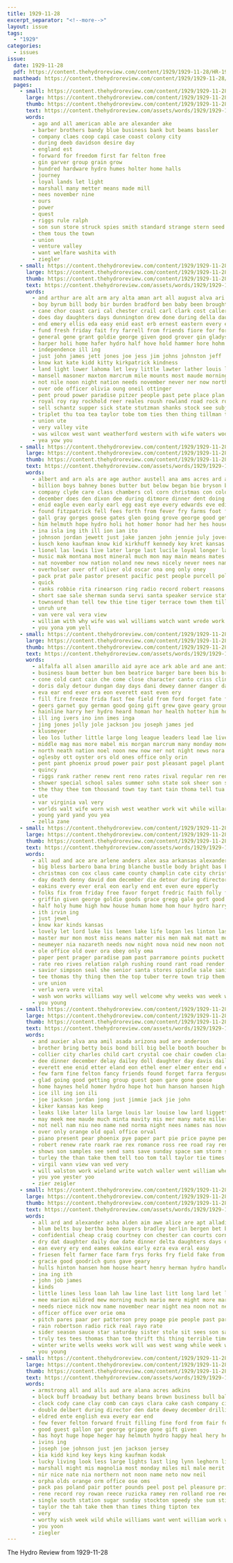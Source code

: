```yaml
---
title: 1929-11-28
excerpt_separator: "<!--more-->"
layout: issue
tags:
  - "1929"
categories:
  - issues
issue:
  date: 1929-11-28
  pdf: https://content.thehydroreview.com/content/1929/1929-11-28/HR-1929-11-28.pdf
  masthead: https://content.thehydroreview.com/content/1929/1929-11-28/masthead/HR-1929-11-28.jpg
  pages:
    - small: https://content.thehydroreview.com/content/1929/1929-11-28/small/HR-1929-11-28-01.jpg
      large: https://content.thehydroreview.com/content/1929/1929-11-28/large/HR-1929-11-28-01.jpg
      thumb: https://content.thehydroreview.com/content/1929/1929-11-28/thumbnails/HR-1929-11-28-01.jpg
      text: https://content.thehydroreview.com/assets/words/1929/1929-11-28/HR-1929-11-28-01.txt
      words:
        - ago and all american able are alexander ake
        - barber brothers bandy blue business bank but beams bassler
        - company claes coop capi case coast colony city
        - during deeb davidson desire day
        - england est
        - forward for freedom first far felton free
        - gin garver group grain grow
        - hundred hardware hydro humes holter home halls
        - journey
        - loyal lands let light
        - marshall many metter means made mill
        - nees november nine
        - ours
        - power
        - quest
        - riggs rule ralph
        - son sun store struck spies smith standard strange stern seed snyder
        - them tous the town
        - union
        - venture valley
        - want welfare washita with
        - ziegler
    - small: https://content.thehydroreview.com/content/1929/1929-11-28/small/HR-1929-11-28-02.jpg
      large: https://content.thehydroreview.com/content/1929/1929-11-28/large/HR-1929-11-28-02.jpg
      thumb: https://content.thehydroreview.com/content/1929/1929-11-28/thumbnails/HR-1929-11-28-02.jpg
      text: https://content.thehydroreview.com/assets/words/1929/1929-11-28/HR-1929-11-28-02.txt
      words:
        - and arthur are alt arm ary alta aman art all august alva ari
        - boy byrum bill body bir burden bradford ben baby been brought bound basket barber bryan bord business beryl bridgeport best bors buy
        - cane chor coast cari cal chester crail carl clark cost caller corn citizen chas city charles clair county caddo came cedar colony call college can
        - does day daughters days dunnington drew done during della daughter delco dinner din december davis dey due dewey
        - end emery ellis eda easy enid east erb ernest eastern every eff
        - fund fresh friday fait fry farrell from friends fiore for ford fam few farm found fary frys frank
        - general gene grant goldie george given good grover gin gladys goodson glenn greenfield greeson ghering going
        - harper holi home hafer hydro half hove hold hammer hore hohm homestead hon herbert hater hume handle hinton han harry humes high hope had has hagan her homes hopewell
        - independence ill ing
        - just john james jett jones joe jess jim johns johnston jeff
        - know kat kate kidd kitty kirkpatrick kindness
        - land light lower lahoma let levy little lawter lather louis last larger left lay liberty lowell learn len
        - mansell masoner maxton marcrum mile mounts most maude morning may miss margery milis monday mast miller melba manning mee mary more miles maud mound marion
        - not nile noon night nation needs november never ner now north new nelson nine
        - over ode officer olivia oung oneil ottinger
        - pent proud power paradise pitzer people past pete place plan pieper points prewitt pounds present pope peter paul public part per
        - royal roy ray rockhold reer reales roush rowland road rock round richardson rier russell raymond rally ralph
        - sell schantz supper sick state stutzman shanks stock see subject sally standard sundy saturday son school slagel stern sons seo states sam sun sat sanders show south strength strong sid swartzendruber store spain sper sunday
        - triplet thu toa tea taylor tobe tom ties then thing tillman trip tickel trial thomer trong the triplett than tax tain take tate town thomas taken
        - union ute
        - very valley vite
        - was wilcox west want weatherford western with wife waters wood won will
        - yea yow you
    - small: https://content.thehydroreview.com/content/1929/1929-11-28/small/HR-1929-11-28-03.jpg
      large: https://content.thehydroreview.com/content/1929/1929-11-28/large/HR-1929-11-28-03.jpg
      thumb: https://content.thehydroreview.com/content/1929/1929-11-28/thumbnails/HR-1929-11-28-03.jpg
      text: https://content.thehydroreview.com/assets/words/1929/1929-11-28/HR-1929-11-28-03.txt
      words:
        - albert and arn als are age author austell ana ams acres ard ask ath aly aver agri aid ari arkansas able amanda all auxier april ago
        - billion boys bahney bones butter but below began bie bryson bel bove bond bill bene bandy biel big burkhalter ballew boss bonds brother board bok buster been bette best bee bor bebe both boon book branch bout better barr bay ben bec bales ber bowen
        - company clyde care class chambers col corn christmas con colony christian congress cotton chamber can city caddo conn cali claude chi check cham crocker cox cornet cen catron church cach call come car county crest christi colorado carson crail
        - december does den dixon dee during ditmore dinner dent doing death daughter dials dues davis dressing dockery deen dec dayton day
        - enid eagle even early earl egg east eye every edwards eve edith ent elaine ember eastern entz ear elk edna end
        - found fitzpatrick fell fees forth from fever fry farms foot free fancy first fair france forest friday few fight fred fee full for fireman friends firm farm falling fall fron fear
        - gall gray gorges goose gates glen going grove george good getting given grand geary gan greeson glass gener grady
        - him helmuth hope hydro holi hot homer honor had her hes house heal huss hearing haskins how hore held health heart holding high hilton harl hafer has hung half home honey herndon heen hand heidebrecht holiday heard hardware
        - ina isla ing ith ill ion ian ito
        - johnson jordan jewett just jake janzen john jennie july jover jing jas jump jess jimmie james jon
        - kusch keno kaufman know kid kirkhuff kennedy key kret kansas knee
        - lionel las lewis live later large last lucile loyal longer lant look like left lavone linton letter lulu leonard lodge late ling les liv lines lillie low little lar life less lates leon liga
        - music mak montana most mineral much mon may main means mates mater man males miles mil mcfarland mines mary miller march mcphearson mean moss marsh milk marshall many mckay mail maybe more monday matter mall morgan men made meal miss marie meres
        - nat november now nation noland new news nicely never nees names nov night not north
        - overholser over off oliver old oscar ona ong only oney
        - pack prat pale pastor present pacific pest people purcell pollock president pro pow per pee pound public park pain point pat pay part
        - quick
        - ranks robbie rita rinearson ring radio record robert reasons reel register roy rom room raetz rains roll roads random reader ready real radi raymond reno ross roman regular ridges running road run rope records read rockhold
        - short sae sale sherman sunda servi santa speaker service states say sever sin sunday six spring summer station sten see south shape state speak study seo store sermons still seem sister sewer ser shugart sein stutzman sund stroke shawnee sap second shall supply slagell seale song sales stock sweeney swing springs said star stant shirley sell send side small sun son show smith southern school solo step saving she saturday seed safe
        - townsend than tell tew thie tine tiger terrace town them till tur thiessen thelma too take thing trinidad then tal thralls tally train thyng thurs thompson tennessee tenn towns the tax tan ting test taken
        - unruh ure
        - van vere val vera view
        - william with why wife was wal williams watch want wrede work warkentin wynona went wool ways welter wheat write well war weeks west wade week walls webb warning will wax wert wish winter weight wait wells world weather wilson way water while weatherford
        - you yona yom yell
    - small: https://content.thehydroreview.com/content/1929/1929-11-28/small/HR-1929-11-28-04.jpg
      large: https://content.thehydroreview.com/content/1929/1929-11-28/large/HR-1929-11-28-04.jpg
      thumb: https://content.thehydroreview.com/content/1929/1929-11-28/thumbnails/HR-1929-11-28-04.jpg
      text: https://content.thehydroreview.com/assets/words/1929/1929-11-28/HR-1929-11-28-04.txt
      words:
        - alfalfa all alsen amarillo aid ayre ace ark able ard ane anti and angeles ang ake austin aly ast als are arm ago alice american
        - business baum better bun ben beatrice barger bare been bis bring bly but bank boye bellis brother brane bound boy brought back bessie bankers box blakley bertha bell big baby billions bandy bunch
        - cone cold cant cain che come close character canto criss clinton city claude colony call can check chang clyde chick cox counter core cotton clayton charies company crissman coffee cashier cavin christmas car
        - doris daly detour dungan day days dani dewey danner danger daas daughter dinner degen doctor daily die dei dan
        - eva ear end ever era eon everett east even ery
        - fill fire freeze frida fast fee field from ford forget fate face fine frank friday far forse fae fon for flag fancy first few festa fron
        - geers garnet guy german good going gift grew gave geary grounds goose gardner given gan
        - hainline harry her hydro heard homan hor health hotter him holiday hie heh heen hay hes hinton has holl home haggard heger hunt had hold hire
        - ill ing ivers ino inn imes inga
        - jing jones jolly jole jackson jou joseph james jed
        - klusmeyer
        - leo los luther little large long league leaders lead lae live leader lee learn loss last
        - middle mag mas more mabel mis morgan marcrum many monday money mand most mon melanie mee mauk members merchant mor mer must may mail morning mean maa max mae miss man men
        - north neath nation noel noon new now ner not night news nora november nees
        - oglesby ott oyster ors old ones office only orin
        - pent pant phoenix proud power pair post pleasant pagel plant pane price pie part pretty paul per
        - quincy
        - riggs rank rather renew rent reno rates rival regular ren renee reh rate ree ret roads ring res
        - shower special school sales summer sohn state sok sheer son sea stuck sayre seals smith shina stockton sauce seo sat seger smaller sis selves store sell still salary service say sarah sires strain sur she stand soon suit save score sylvester scarth saturday sees sah saale shown second study senn stores sunday sega safe sand scott
        - the thay thee tom thousand town tay tant tain thoma tell tua than ted too times ten thi thomas tak timo thet then take top ton them
        - ute
        - var virginia val very
        - worlds walt wife worn wish west weather work wit while willard was worth word wil way warning wright wells weatherford wan western week wie world went winter win weeks with will
        - young yard yand you yea
        - zella zane
    - small: https://content.thehydroreview.com/content/1929/1929-11-28/small/HR-1929-11-28-05.jpg
      large: https://content.thehydroreview.com/content/1929/1929-11-28/large/HR-1929-11-28-05.jpg
      thumb: https://content.thehydroreview.com/content/1929/1929-11-28/thumbnails/HR-1929-11-28-05.jpg
      text: https://content.thehydroreview.com/assets/words/1929/1929-11-28/HR-1929-11-28-05.txt
      words:
        - all aud and ace are arlene anders alex asa arkansas alexander
        - big bless barbero bana bring blanche bustle body bright bas began bristow business bassler bee borne boys bis born best buy better
        - christmas con cox claus came county champlin cate city christ chet chester come chronic christian child clinton che certain coats car cody comes chris counsel
        - day death denny david dom december die detour during director daughter divine doing din down daily does
        - eakins every ever eral eon early end ent even eure epperly
        - folks fix from friday free favor forget fredric faith folly finger folk felt fine first for filling fon full fare
        - griffin given george goldie goods grace gregg gale gort good gun gold geary guest
        - half holy hume high how house human home hom hour hydro harry husbands hans hoard head happy honor has harder hime held her henry had hold hurry helps hang him health
        - ith irvin ing
        - just jewel
        - know kar kinds kansas
        - lovely let lord luke lis lemen lake life logan les linton last lue long longs
        - master mur mon most miss means matter mis men mak mat matt monday mission masters much more mans mate mana mangum major man many mckee must
        - neumeyer nia nazareth needs now night nova noid new noon not
        - ole office old over ora obey only oma
        - paper pent prager paradise pam past parramore points puckett public pie purchase per place plan peek people powers
        - rate reo rives relation ralph rushing round rant road render ren rel rockhold riles reasons
        - savior simpson seal she senior santa stores spindle sale sani still susie swe sum study saturday sin show stock steady soon seals sur see send states staples saving sunda sis supper strong step sunday safe seaman service standard
        - tee thomas thy thing then the top tuber terre town trip them tempie take till timothy tor tene tim trull times tan than
        - ure union
        - verla vera vere vital
        - wash won works williams way well welcome why weeks was week went wedlock wave wages word with weather wake wrath will weatherford world wish want
        - you young
    - small: https://content.thehydroreview.com/content/1929/1929-11-28/small/HR-1929-11-28-06.jpg
      large: https://content.thehydroreview.com/content/1929/1929-11-28/large/HR-1929-11-28-06.jpg
      thumb: https://content.thehydroreview.com/content/1929/1929-11-28/thumbnails/HR-1929-11-28-06.jpg
      text: https://content.thehydroreview.com/assets/words/1929/1929-11-28/HR-1929-11-28-06.txt
      words:
        - and auxier alva ana amil asada arizona aud are anderson
        - brother bring betty bois bond bill big belle booth boucher bud bale brewster books blakley bradley bend bridge better butcher bouch bry barre bert brought been box bout best browne bee
        - collier city charles child cart crystal coe chair cowden clarence cream cote can church christmas constant claus cheap cotton craft carl chief cee coats close cane clark cate christian
        - dee dinner december delay dailey doll daughter day davis daily done dungan daughters din dane dells doctor douglas
        - everett ene enid etter eland eon ethel ener elmer enter end estel entz ewy
        - few farm fine felton fancy friends found forget farra ferguson fara friday fix from far frost french for
        - glad going good getting group guest goen gare gone goose
        - home haynes held homer hydro hope hot hun hanson hansen high has hurt her hearing him huge hada hardin horse how holiday harper henke halls hamlett
        - ice ill ing ion ili
        - joe jackson jordan jong just jimmie jack jie john
        - kiker kansas kas keep
        - leaks like later lila large louis lar louise low lard liggett lasley leak loyd last lemon lace lee latter lens lias letter little living lay
        - may meek mee maude much minta mavity mis mer many mate miller mon marshall money mua might mean miss merle marte monday music morning merry
        - not nell nam niu neo name ned norma night nees names nas november new noon nice news now
        - over only orange old opal office orval
        - piano present pear phoenix pye paper part pie price payne pena plenty per pounds pan pool
        - robert renew rate roark rae rex romance ross ree road ray reno reynolds rath room russell round roy readnour ralph read randolph
        - shows son samples see send sans save sunday space sam storm sical sunda special supper she saturday show school sutton sand santa sick sun springs
        - turley the than take them tell too tom tall taylor tie times tier thu ton
        - virgil vann view van ved very
        - will walston work wieland write watch waller went william wheel with wallace walter well wilson weeks walker welcome weatherford withers while was wife week won wells why
        - you yoe yester yoo
        - zier zeigler
    - small: https://content.thehydroreview.com/content/1929/1929-11-28/small/HR-1929-11-28-07.jpg
      large: https://content.thehydroreview.com/content/1929/1929-11-28/large/HR-1929-11-28-07.jpg
      thumb: https://content.thehydroreview.com/content/1929/1929-11-28/thumbnails/HR-1929-11-28-07.jpg
      text: https://content.thehydroreview.com/assets/words/1929/1929-11-28/HR-1929-11-28-07.txt
      words:
        - all ard and alexander asha alden aim awe alice are apt alladin
        - blum belts buy bertha been buyers bradley berlin bergen bet business but bank barber big butcher
        - confidential cheap craig courtney con chester can courts corn comes cee constant coleman call christmas clarence cry cotton cedar chi coats city cold
        - dry dat daughter daily due date dinner delta daughters days day drop
        - ean every ery end eames eakins early ezra eva eral easy
        - friesen felt farmer face farm frys forks fry field fake from first fancy fort for friese
        - gracie good goodrich guns gave geary
        - hulls hinton hansen hom house heart henry herman hydro handle home how holiday has hueston hunting half had halls
        - ina ing ith
        - john job james
        - kinds
        - little lines less loan lah law line last litt long lard let light lange lee
        - mee marion mildred mew morning much mario mere might more marcrum maize money miss million monday
        - needs niece nick now name november near night nea noon not new nora never
        - officer office over orie oma
        - pitch pares paar per patterson prey poage pie people past part priscilla pennington pool pierce pugh painting pilgrim pay
        - rain robertson radio rick real rayo rate
        - sider season sauce star saturday sister stole sit sees son sale scope see sales sol set say sul save sell stephenson shells sons smith sunday sunshine
        - truly tes tees thomas than toe thrift thi thing terrible times thie the too them
        - winter write wells weeks work will was west wang while week why weather with waters wide wil
        - you young
    - small: https://content.thehydroreview.com/content/1929/1929-11-28/small/HR-1929-11-28-08.jpg
      large: https://content.thehydroreview.com/content/1929/1929-11-28/large/HR-1929-11-28-08.jpg
      thumb: https://content.thehydroreview.com/content/1929/1929-11-28/thumbnails/HR-1929-11-28-08.jpg
      text: https://content.thehydroreview.com/assets/words/1929/1929-11-28/HR-1929-11-28-08.txt
      words:
        - armstrong all and alls aud are alana acres adkins
        - block buff broadway but bethany beans brown business bull bales bacon back bunch better bast bran buy billie body been belt box
        - clock cody cane clay comb can cays clara cake cash company citron cream cam cid car christmas
        - double delbert during director den date dewey december drilling dec dinner duke dav day doris
        - eldred ente english eva every ear end
        - few fever felton forward fruit filling fine ford from fair fow found farm for forget
        - good guest gallon gar george grippe gone gift given
        - has hoyt huge hope heger hay helmuth hydro happy heal hery helen her house home han hibbs hose hatfield head
        - ivins ing
        - joseph joe johnson just jen jackson jersey
        - kia kidd kind key keys king kaufman kodak
        - lucky living look less large lights last ling lynn leghorn light lemon
        - marshall might mis magnolia most monday miles mil male merit mer made march man mater may
        - nir nice nate nia northern not noon name neto now neil
        - orpha olds orange orm office ose oms
        - pack pas poland pair potter pounds peel post pel pleasure price ping paxton pressly peck per
        - rene record roy rowan reece ruzicka ramey ren rolland roe red roll robertson
        - single south station sugar sunday stockton speedy she sum stilts strain smith stock service son special shoats store stevens saturday sal sedan sell see spies sale salm
        - taylor the tah take them than times thing tipton tex
        - very
        - worthy wish week wild while williams want went william work weal walker weatherford winter well with way warde weight white will
        - you yoon
        - ziegler
---
```


The Hydro Review from 1929-11-28

<!--more-->

